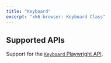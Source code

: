 ```yaml
---
title: "Keyboard"
excerpt: "xk6-browser: Keyboard Class"
---
```


<BrowserCompatibility/>

## Supported APIs

Support for the [`Keyboard` Playwright API](https://playwright.dev/docs/api/class-keyboard/).

<BrowserClassList/>